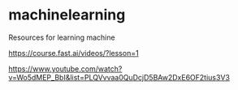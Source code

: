 # machinelearning
Resources for learning machine


https://course.fast.ai/videos/?lesson=1

https://www.youtube.com/watch?v=Wo5dMEP_BbI&list=PLQVvvaa0QuDcjD5BAw2DxE6OF2tius3V3
